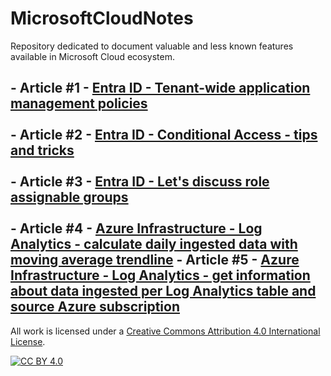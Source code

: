 # MicrosoftCloudNotes
Repository dedicated to document valuable and less known features available in Microsoft Cloud ecosystem.

**- Article #1** - [Entra ID - Tenant-wide application management policies](https://github.com/lucas-ko/MicrosoftCloudNotes/blob/main/EntraID-AppManagementPolicies.md)<br><br>
**- Article #2** - [Entra ID - Conditional Access - tips and tricks](https://github.com/lucas-ko/MicrosoftCloudNotes/blob/main/CATipsTricks.md)<br><br>
**- Article #3** - [Entra ID - Let's discuss role assignable groups](https://github.com/lucas-ko/MicrosoftCloudNotes/blob/main/RoleAssignableGroups.md)<br><br>
**- Article #4** - [Azure Infrastructure - Log Analytics - calculate daily ingested data with moving average trendline](https://github.com/lucas-ko/MicrosoftCloudNotes/blob/main/AzureInfra-CalculateIngestedData.md)
**- Article #5** - [Azure Infrastructure - Log Analytics - get information about data ingested per Log Analytics table and source Azure subscription]([https://github.com/lucas-ko/MicrosoftCloudNotes/blob/main/AzureInfra-CalculateIngestedData.md](https://github.com/lucas-ko/MicrosoftCloudNotes/blob/main/AzureInfra-CalculateIngestedDataPerSubscription.md))
---
All work is licensed under a [Creative Commons Attribution 4.0 International License][cc-by].

[![CC BY 4.0][cc-by-image]][cc-by]

[cc-by]: http://creativecommons.org/licenses/by/4.0/
[cc-by-image]: https://i.creativecommons.org/l/by/4.0/88x31.png
[cc-by-shield]: https://img.shields.io/badge/License-CC%20BY%204.0-lightgrey.svg
